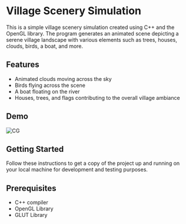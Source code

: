 # Village Scenery Simulation
This is a simple village scenery simulation created using C++ and the OpenGL library. The program generates an animated scene depicting a serene village landscape with various elements such as trees, houses, clouds, birds, a boat, and more.

## Features
* Animated clouds moving across the sky
* Birds flying across the scene
* A boat floating on the river
* Houses, trees, and flags contributing to the overall village ambiance

## Demo
![CG](https://github.com/arifasfe/village-scenery-simulation/assets/67276690/3a2dd943-6f94-46cf-9fc5-cde433ebe609)

## Getting Started
Follow these instructions to get a copy of the project up and running on your local machine for development and testing purposes.

## Prerequisites
* C++ compiler
* OpenGL Library
* GLUT Library
